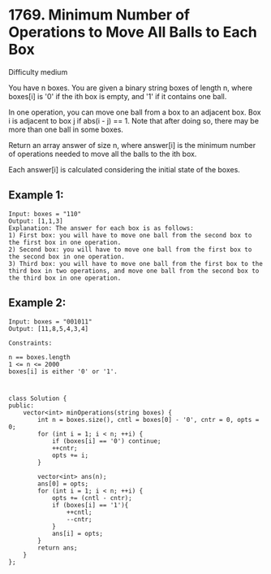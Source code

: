 # 1769. Minimum Number of Operations to Move All Balls to Each Box
Difficulty medium

You have n boxes. You are given a binary string boxes of length n, where boxes[i] is '0' if the ith box is empty, and '1' if it contains one ball.

In one operation, you can move one ball from a box to an adjacent box. Box i is adjacent to box j if abs(i - j) == 1. Note that after doing so, there may be more than one ball in some boxes.

Return an array answer of size n, where answer[i] is the minimum number of operations needed to move all the balls to the ith box.

Each answer[i] is calculated considering the initial state of the boxes.

 
## Example 1:
```
Input: boxes = "110"
Output: [1,1,3]
Explanation: The answer for each box is as follows:
1) First box: you will have to move one ball from the second box to the first box in one operation.
2) Second box: you will have to move one ball from the first box to the second box in one operation.
3) Third box: you will have to move one ball from the first box to the third box in two operations, and move one ball from the second box to the third box in one operation.
```


## Example 2:
```
Input: boxes = "001011"
Output: [11,8,5,4,3,4]
```


```
Constraints:

n == boxes.length
1 <= n <= 2000
boxes[i] is either '0' or '1'.
```


#
```
class Solution {
public:
    vector<int> minOperations(string boxes) {
        int n = boxes.size(), cntl = boxes[0] - '0', cntr = 0, opts = 0;
        for (int i = 1; i < n; ++i) {
            if (boxes[i] == '0') continue;
            ++cntr;
            opts += i;
        }

        vector<int> ans(n);
        ans[0] = opts;
        for (int i = 1; i < n; ++i) {
            opts += (cntl - cntr);
            if (boxes[i] == '1'){
                ++cntl;
                --cntr;
            }
            ans[i] = opts;
        }
        return ans;
    }
};
```